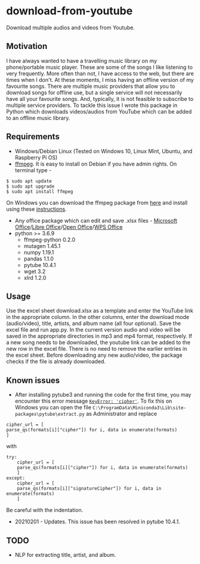 # download-from-youtube
Download multiple audios and videos from Youtube.

## Motivation
I have always wanted to have a travelling music library on my phone/portable music player. These are some of the songs I like listening to very frequently. More often than not, I have access to the web, but there are times when I don't. At these moments, I miss having an offline version of my favourite songs. There are multiple music providers that allow you to download songs for offline use, but a single service will not necessarily have all your favourite songs. And, typically, it is not feasible to subscribe to multiple service providers. To tackle this issue I wrote this package in Python which downloads videos/audios from YouTube which can be added to an offline music library.

## Requirements
* Windows/Debian Linux (Tested on Windows 10, Linux Mint, Ubuntu, and Raspberry Pi OS)
* [ffmpeg](https://ffmpeg.org/). It is easy to install on Debian if you have admin rights. On terminal type -
```
$ sudo apt update
$ sudo apt upgrade
$ sudo apt install ffmpeg
```
On Windows you can download the ffmpeg package from [here](https://ffmpeg.zeranoe.com/builds/) and install using these [instructions](https://www.wikihow.com/Install-FFmpeg-on-Windows).
* Any office package which can edit and save .xlsx files - [Microsoft Office](https://www.office.com)/[Libre Office](https://www.libreoffice.org)/[Open Office](https://www.openoffice.org)/[WPS Office](https://www.wps.com)
* python >= 3.6.9
    * ffmpeg-python 0.2.0
    * mutagen 1.45.1
    * numpy 1.19.1
    * pandas 1.1.0
    * pytube 10.4.1
    * wget 3.2
    * xlrd 1.2.0

## Usage
Use the excel sheet download.xlsx as a template and enter the YouTube link in the appropriate column. In the other columns, enter the download mode (audio/video), title, artists, and album name (all four optional). Save the excel file and run app.py. In the current version audio and video will be saved in the appropriate directories in mp3 and mp4 format, respectively. If a new song needs to be downloaded, the youtube link can be added to the new row in the excel file. There is no need to remove the earlier entries in the excel sheet. Before downloading any new audio/video, the package checks if the file is already downloaded.

## Known issues
* After installing pytube3 and running the code for the first time, you may encounter this error message [`KeyError: 'cipher'`](https://github.com/nficano/pytube/issues/641). To fix this on Windows you can open the file `C:\ProgramData\Miniconda3\Lib\site-packages\pytube\extract.py` as Administrator and replace
```
cipher_url = [
parse_qs(formats[i]["cipher"]) for i, data in enumerate(formats)
]
```
with
```
try:
    cipher_url = [
    parse_qs(formats[i]["cipher"]) for i, data in enumerate(formats)
    ]
except:
    cipher_url = [
    parse_qs(formats[i]["signatureCipher"]) for i, data in enumerate(formats)
    ]
```
Be careful with the indentation.

* 20210201 - Updates. This issue has been resolved in pytube 10.4.1.
 
## TODO
* NLP for extracting title, artist, and album.
